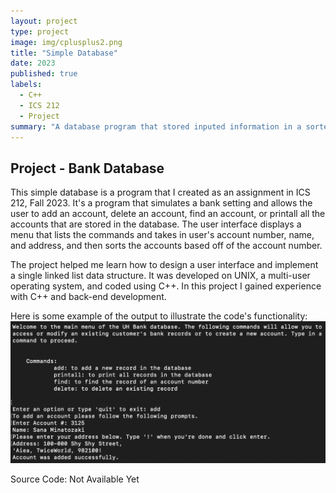 ```yaml
---
layout: project
type: project
image: img/cplusplus2.png
title: "Simple Database"
date: 2023
published: true
labels:
  - C++
  - ICS 212
  - Project
summary: "A database program that stored inputed information in a sorted list created in ICS 212."
---
```


## Project - Bank Database

This simple database is a program that I created as an assignment in ICS 212, Fall 2023. It's a program that simulates a bank setting and allows the user to add an account, delete an account, find an account, or printall all the accounts that are stored in the database. The user interface displays a menu that lists the commands and takes in user's account number, name, and address, and then sorts the accounts based off of the account number.

The project helped me learn how to design a user interface and implement a single linked list data structure. It was developed on UNIX, a multi-user operating system, and coded using C++. In this project I gained experience with C++ and back-end development. 

Here is some example of the output to illustrate the code's functionality:
<img src="../img/ics212_database_1.png" class="img-thumbnail" >
 
Source Code: Not Available Yet
